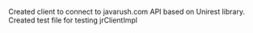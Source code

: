 Created client to connect to javarush.com API based on Unirest library.
Created test file for testing jrClientImpl

